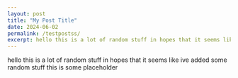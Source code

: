 ```yaml
---
layout: post
title: "My Post Title"
date: 2024-06-02
permalink: /testpostss/
excerpt: hello this is a lot of random stuff in hopes that it seems like ive added some random stuff
---
```

hello this is a lot of random stuff in hopes that it seems like ive added some random stuff <!--more-->
this is some placeholder
